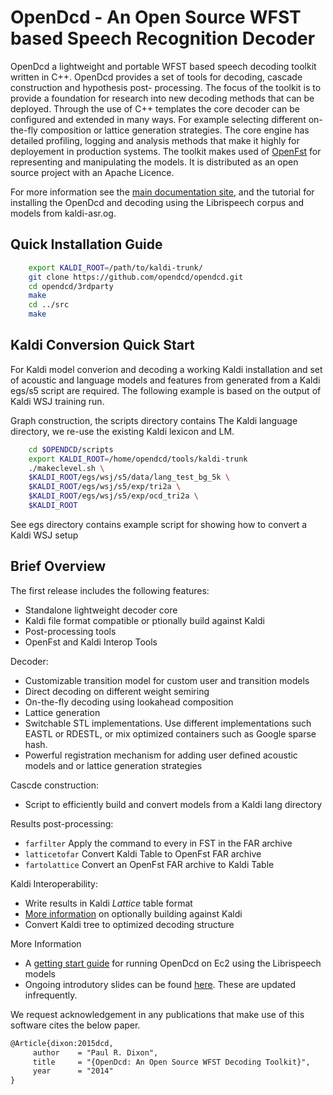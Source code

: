 OpenDcd - An Open Source WFST based Speech Recognition Decoder
=================

OpenDcd a lightweight and portable WFST based speech decoding toolkit written in C++. OpenDcd provides a set of tools for decoding, cascade construction and hypothesis post- processing. The focus of the toolkit is to provide a foundation for research into new decoding methods that can be deployed. Through the use of C++ templates the core decoder can be configured and extended in many ways. For example selecting different on-the-fly composition or lattice generation strategies. The core engine has detailed profiling, logging and analysis methods that make it highly for deployement in production systems. The toolkit makes used of [OpenFst](http://openfst.org/) for representing and manipulating the models. It is distributed as an open source project with an Apache Licence. 

For more information see the [main documentation site](https://github.com/opendcd/opendcd.github.io/wiki), and the tutorial for installing the OpenDcd and decoding using the Librispeech corpus and models from kaldi-asr.og.


Quick Installation Guide
-------------------------

````bash
    export KALDI_ROOT=/path/to/kaldi-trunk/
    git clone https://github.com/opendcd/opendcd.git
    cd opendcd/3rdparty
    make
    cd ../src
    make
````

Kaldi Conversion Quick Start
-------------------------------

For Kaldi model converion and decoding a working Kaldi installation and 
set of acoustic and language models and features from generated from a Kaldi egs/s5 
script are required. The following example is based on the output of Kaldi WSJ training run.

Graph construction, the scripts directory contains 
The Kaldi language directory, we re-use the existing Kaldi lexicon and LM.

````bash
    cd $OPENDCD/scripts
    export KALDI_ROOT=/home/opendcd/tools/kaldi-trunk
    ./makeclevel.sh \
    $KALDI_ROOT/egs/wsj/s5/data/lang_test_bg_5k \
    $KALDI_ROOT/egs/wsj/s5/exp/tri2a \
    $KALDI_ROOT/egs/wsj/s5/exp/ocd_tri2a \
    $KALDI_ROOT
````


See egs directory contains example script for showing how to convert a Kaldi WSJ setup

Brief Overview
---------------

The first release includes the following features:

  - Standalone lightweight decoder core
  - Kaldi file format compatible or ptionally build against Kaldi
  - Post-processing tools
  - OpenFst and Kaldi Interop Tools

Decoder:

  - Customizable transition model for custom user and transition models
  - Direct decoding on different weight semiring
  - On-the-fly decoding using lookahead composition
  - Lattice generation 
  - Switchable STL implementations. Use different implementations such EASTL or RDESTL, or mix optimized containers such as Google sparse hash.
  - Powerful registration mechanism for adding user defined acoustic models and or lattice generation strategies

Cascde construction:

  - Script to efficiently build and convert models from a Kaldi lang directory
  
Results post-processing:

  - ``farfilter`` Apply the command to every in FST in the FAR archive
  - ``latticetofar`` Convert Kaldi Table to OpenFst FAR archive
  - ``fartolattice`` Convert an OpenFst FAR archive to Kaldi Table

Kaldi Interoperability:

  - Write results in Kaldi *Lattice* table format
  - [More information](https://github.com/opendcd/opendcd.github.io/wiki/Kaldi-Interoperability) on optionally building against Kaldi 
  - Convert Kaldi tree to optimized decoding structure

More Information
  - A [getting start guide](https://github.com/opendcd/opendcd.github.io/wiki/EC2-Installation-Walkthrough) for running OpenDcd on Ec2 using the Librispeech models
  - Ongoing introdutory slides can be found [here](https://dl.dropboxusercontent.com/u/321851/opendcd.pdf). These are updated infrequently. 

We request acknowledgement in any publications that make use of this software
cites the below paper.

```latex
@Article{dixon:2015dcd,
     author    = "Paul R. Dixon",
     title     = "{OpenDcd: An Open Source WFST Decoding Toolkit}",
     year      = "2014"
}
```

